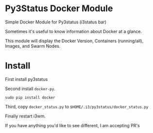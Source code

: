 Py3Status Docker Module
=======================

Simple Docker Module for Py3status (i3status bar)

Sometimes it's useful to know information about Docker at a glance. 

This module will display the Docker Version, Containers (running/all), Images, and Swarm Nodes. 

Install
========

First install py3status  

Second install `docker-py`.   

```sudo pip install docker```

Third, copy `docker_status.py` to `$HOME/.i3/py3status/docker_status.py`

Finally restart i3wm. 


If you have anything you'd like to see different, I am accepting PR's 
